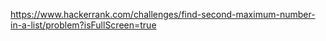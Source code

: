 https://www.hackerrank.com/challenges/find-second-maximum-number-in-a-list/problem?isFullScreen=true
